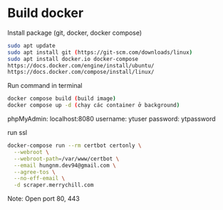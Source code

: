 # Build docker

Install package (git, docker, docker compose)

```bash
sudo apt update
sudo apt install git (https://git-scm.com/downloads/linux)
sudo apt install docker.io docker-compose
https://docs.docker.com/engine/install/ubuntu/
https://docs.docker.com/compose/install/linux/
```

Run command in terminal

```bash
docker compose build (build image)
docker compose up -d (chạy các container ở background)
```

phpMyAdmin: localhost:8080
username: ytuser
password: ytpassword

run ssl

```bash
docker-compose run --rm certbot certonly \
  --webroot \
  --webroot-path=/var/www/certbot \
  --email hungnm.dev94@gmail.com \
  --agree-tos \
  --no-eff-email \
  -d scraper.merrychill.com
```

Note: Open port 80, 443